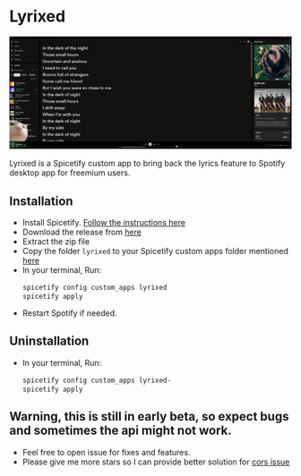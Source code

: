 # Lyrixed

![](resource/preview.png)

Lyrixed is a Spicetify custom app to bring back the lyrics feature to Spotify desktop app for freemium users.

## Installation

- Install Spicetify. [Follow the instructions here](https://spicetify.app/docs/getting-started)
- Download the release from [here](https://github.com/Nuzair46/Lyrixed/releases/latest/download/lyrixed.zip)
- Extract the zip file
- Copy the folder `lyrixed` to your Spicetify custom apps folder mentioned [here](https://spicetify.app/docs/advanced-usage/custom-apps)
- In your terminal, Run:
  ```
  spicetify config custom_apps lyrixed
  spicetify apply
  ```
- Restart Spotify if needed.

## Uninstallation
- In your terminal, Run:
  ```
  spicetify config custom_apps lyrixed-
  spicetify apply
  ```
## Warning, this is still in early beta, so expect bugs and sometimes the api might not work.

- Feel free to open issue for fixes and features.
- Please give me more stars so I can provide better solution for [cors issue](https://cors.sh/)
